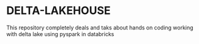 # DELTA-LAKEHOUSE

This repository completely deals and taks about hands on coding working with delta lake using pyspark in databricks
